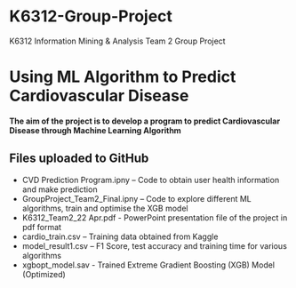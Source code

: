 # K6312-Group-Project
K6312 Information Mining &amp; Analysis Team 2 Group Project
# Using ML Algorithm to Predict Cardiovascular Disease
#### The aim of the project is to develop a program to predict Cardiovascular Disease through Machine Learning Algorithm
## Files uploaded to GitHub
- CVD Prediction Program.ipny – Code to obtain user health information and make prediction
- GroupProject_Team2_Final.ipny – Code to explore different ML algorithms, train and optimise the XGB model
- K6312_Team2_22 Apr.pdf - PowerPoint presentation file of the project in pdf format
- cardio_train.csv – Training data obtained from Kaggle 
- model_result1.csv – F1 Score, test accuracy and training time for various algorithms
- xgbopt_model.sav - Trained Extreme Gradient Boosting (XGB) Model (Optimized)
